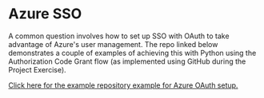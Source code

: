 # Azure SSO

A common question involves how to set up SSO with OAuth to take advantage of Azure's user management. The repo linked below demonstrates a couple of examples of achieving this with Python using the Authorization Code Grant flow (as implemented using GitHub during the Project Exercise).

[Click here for the example repository example for Azure OAuth setup.](https://github.com/CorndelAdmin/flask-az-sso-examples)